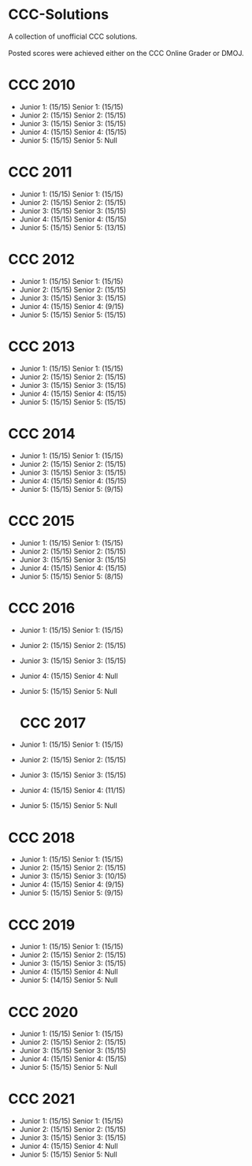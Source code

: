# CCC-Solutions

A collection of unofficial CCC solutions. <br/>
</br>
Posted scores were achieved either on the CCC Online Grader or DMOJ.

<!-- A collection of unofficial CCC solutions from various years of the competition. The scores posted are the scores my solutions were given from the CCC online grader. Like many young Canadian programmers, I wanted to do well on Waterloo's annual Computing Competition to showcase my problem solving skills. My natural first step to being preparing was to take on the problems from the previous years. Having just gotten into competitive programming, I quickly realized that some of the problems were far beyond my ability and as a result I found myself looking for solutions online. It was this long and tedious process of looking for solutions online that drove me to create this repository. After few months and many more problems solved, I have created this nearly complete collection of CCC solutions. I hope this proves to be helpful! -->
 # CCC 2010
 
+ Junior 1: (15/15)     Senior 1: (15/15)
+ Junior 2: (15/15)     Senior 2: (15/15)
+ Junior 3: (15/15)     Senior 3: (15/15)
+ Junior 4: (15/15)     Senior 4: (15/15)
+ Junior 5: (15/15)     Senior 5: Null
  
 # CCC 2011
 
 + Junior 1: (15/15)     Senior 1: (15/15)
 + Junior 2: (15/15)     Senior 2: (15/15)
 + Junior 3: (15/15)     Senior 3: (15/15)
 + Junior 4: (15/15)     Senior 4: (15/15)
 + Junior 5: (15/15)     Senior 5: (13/15)

 # CCC 2012
 
+ Junior 1: (15/15)      Senior 1: (15/15)
+ Junior 2: (15/15)     Senior 2: (15/15)
+ Junior 3: (15/15)     Senior 3: (15/15)
+ Junior 4: (15/15)     Senior 4: (9/15)
+ Junior 5: (15/15)     Senior 5: (15/15)
  
 # CCC 2013
 
+ Junior 1: (15/15)     Senior 1: (15/15) 
+ Junior 2: (15/15)     Senior 2: (15/15) 
+ Junior 3: (15/15)     Senior 3: (15/15) 
+ Junior 4: (15/15)     Senior 4: (15/15)
+ Junior 5: (15/15)     Senior 5: (15/15)
  
 # CCC 2014
 
+ Junior 1: (15/15)     Senior 1: (15/15) 
+ Junior 2: (15/15)     Senior 2: (15/15) 
+ Junior 3: (15/15)     Senior 3: (15/15)
+ Junior 4: (15/15)     Senior 4: (15/15)
+ Junior 5: (15/15)     Senior 5: (9/15)
  
 # CCC 2015
 
+ Junior 1: (15/15)     Senior 1: (15/15) 
+ Junior 2: (15/15)     Senior 2: (15/15) 
+ Junior 3: (15/15)     Senior 3: (15/15) 
+ Junior 4: (15/15)     Senior 4: (15/15)
+ Junior 5: (15/15)     Senior 5: (8/15)
  
 # CCC 2016
 
+ Junior 1: (15/15)     Senior 1: (15/15)
+ Junior 2: (15/15)     Senior 2: (15/15)
+ Junior 3: (15/15)     Senior 3: (15/15)
+ Junior 4: (15/15)     Senior 4: Null
+ Junior 5: (15/15)     Senior 5: Null
  
   # CCC 2017
 
+ Junior 1: (15/15)     Senior 1: (15/15)
+ Junior 2: (15/15)     Senior 2: (15/15)
+ Junior 3: (15/15)     Senior 3: (15/15)
+ Junior 4: (15/15)     Senior 4: (11/15)
+ Junior 5: (15/15)     Senior 5: Null
  
 # CCC 2018

+ Junior 1: (15/15)     Senior 1: (15/15)
+ Junior 2: (15/15)     Senior 2: (15/15)
+ Junior 3: (15/15)     Senior 3: (10/15)
+ Junior 4: (15/15)     Senior 4: (9/15)
+ Junior 5: (15/15)     Senior 5: (9/15)

 # CCC 2019
 
+ Junior 1: (15/15)     Senior 1: (15/15) 
+ Junior 2: (15/15)     Senior 2: (15/15)
+ Junior 3: (15/15)     Senior 3: (15/15)
+ Junior 4: (15/15)     Senior 4: Null
+ Junior 5: (14/15)     Senior 5: Null
 
 # CCC 2020

+ Junior 1: (15/15)     Senior 1: (15/15) 
+ Junior 2: (15/15)     Senior 2: (15/15)
+ Junior 3: (15/15)     Senior 3: (15/15)
+ Junior 4: (15/15)     Senior 4: (15/15)
+ Junior 5: (15/15)     Senior 5: Null

# CCC 2021

+ Junior 1: (15/15)     Senior 1: (15/15) 
+ Junior 2: (15/15)     Senior 2: (15/15)
+ Junior 3: (15/15)     Senior 3: (15/15) 
+ Junior 4: (15/15)     Senior 4: Null 
+ Junior 5: (15/15)     Senior 5: Null


